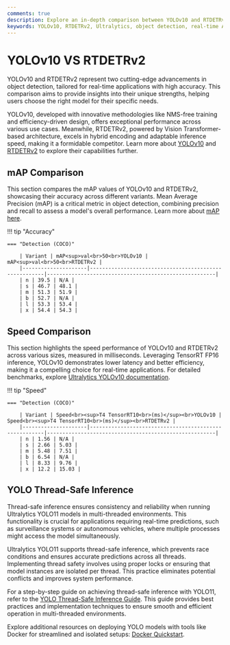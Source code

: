 ```yaml
---
comments: true
description: Explore an in-depth comparison between YOLOv10 and RTDETRv2, examining their performance, efficiency, and capabilities in real-time object detection. Discover how these cutting-edge models excel in computer vision tasks, with applications in edge AI and real-time AI solutions.
keywords: YOLOv10, RTDETRv2, Ultralytics, object detection, real-time AI, edge AI, computer vision, model comparison, AI performance, YOLO models
---
```


# YOLOv10 VS RTDETRv2

YOLOv10 and RTDETRv2 represent two cutting-edge advancements in object detection, tailored for real-time applications with high accuracy. This comparison aims to provide insights into their unique strengths, helping users choose the right model for their specific needs.

YOLOv10, developed with innovative methodologies like NMS-free training and efficiency-driven design, offers exceptional performance across various use cases. Meanwhile, RTDETRv2, powered by Vision Transformer-based architecture, excels in hybrid encoding and adaptable inference speed, making it a formidable competitor. Learn more about [YOLOv10](https://docs.ultralytics.com/models/yolov10/) and [RTDETRv2](https://docs.ultralytics.com/reference/models/rtdetr/model/) to explore their capabilities further.

## mAP Comparison

This section compares the mAP values of YOLOv10 and RTDETRv2, showcasing their accuracy across different variants. Mean Average Precision (mAP) is a critical metric in object detection, combining precision and recall to assess a model's overall performance. Learn more about [mAP here](https://www.ultralytics.com/glossary/mean-average-precision-map).

!!! tip "Accuracy"

    === "Detection (COCO)"

    	| Variant | mAP<sup>val<br>50<br>YOLOv10 | mAP<sup>val<br>50<br>RTDETRv2 |
    	|---------------------|-------------------------------------------------------|-------------------------------------------------------|
    	| n | 39.5 | N/A |
    	| s | 46.7 | 48.1 |
    	| m | 51.3 | 51.9 |
    	| b | 52.7 | N/A |
    	| l | 53.3 | 53.4 |
    	| x | 54.4 | 54.3 |


## Speed Comparison

This section highlights the speed performance of YOLOv10 and RTDETRv2 across various sizes, measured in milliseconds. Leveraging TensorRT FP16 inference, YOLOv10 demonstrates lower latency and better efficiency, making it a compelling choice for real-time applications. For detailed benchmarks, explore [Ultralytics YOLOv10 documentation](https://docs.ultralytics.com/models/yolov10/).

!!! tip "Speed"

    === "Detection (COCO)"

    	| Variant | Speed<br><sup>T4 TensorRT10<br>(ms)</sup><br>YOLOv10 | Speed<br><sup>T4 TensorRT10<br>(ms)</sup><br>RTDETRv2 |
    	|---------------------|-------------------------------------------------------|-------------------------------------------------------|
    	| n | 1.56 | N/A |
    	| s | 2.66 | 5.03 |
    	| m | 5.48 | 7.51 |
    	| b | 6.54 | N/A |
    	| l | 8.33 | 9.76 |
    	| x | 12.2 | 15.03 |

## YOLO Thread-Safe Inference

Thread-safe inference ensures consistency and reliability when running Ultralytics YOLO11 models in multi-threaded environments. This functionality is crucial for applications requiring real-time predictions, such as surveillance systems or autonomous vehicles, where multiple processes might access the model simultaneously.

Ultralytics YOLO11 supports thread-safe inference, which prevents race conditions and ensures accurate predictions across all threads. Implementing thread safety involves using proper locks or ensuring that model instances are isolated per thread. This practice eliminates potential conflicts and improves system performance.

For a step-by-step guide on achieving thread-safe inference with YOLO11, refer to the [YOLO Thread-Safe Inference Guide](https://docs.ultralytics.com/guides/yolo-thread-safe-inference/). This guide provides best practices and implementation techniques to ensure smooth and efficient operation in multi-threaded environments.

Explore additional resources on deploying YOLO models with tools like Docker for streamlined and isolated setups: [Docker Quickstart](https://docs.ultralytics.com/guides/docker-quickstart/).
